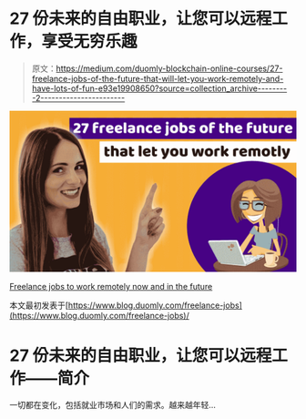# 27 份未来的自由职业，让您可以远程工作，享受无穷乐趣

> 原文：<https://medium.com/duomly-blockchain-online-courses/27-freelance-jobs-of-the-future-that-will-let-you-work-remotely-and-have-lots-of-fun-e93e19908650?source=collection_archive---------2----------------------->

![](img/7478b45e9a1192dee09bfaea18a236db.png)

[Freelance jobs to work remotely now and in the future](https://www.blog.duomly.com/freelance-jobs/)

本文最初发表于[https://www.blog.duomly.com/freelance-jobs](https://www.blog.duomly.com/freelance-jobs)/

# 27 份未来的自由职业，让您可以远程工作——简介

一切都在变化，包括就业市场和人们的需求。越来越年轻…
